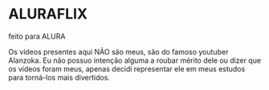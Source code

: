# ALURAFLIX
feito para ALURA

Os vídeos presentes aqui NÃO são meus, são do famoso youtuber Alanzoka. Eu não possuo intenção alguma a roubar mérito dele ou dizer que os vídeos foram meus, apenas decidi representar ele em meus estudos para torná-los mais divertidos.
